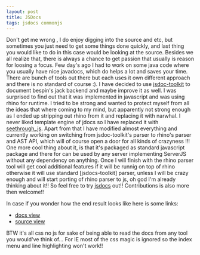 ```yaml
---
layout: post
title: JSDocs
tags: jsdocs commonjs
---
```


Don't get me wrong , I do enjoy digging into the source and etc, but sometimes
you just need to get some things done quickly, and last thing you would like 
to do in this case would be looking at the source. Besides we all realize 
that, there is always a chance to get passion that usually is reason for 
loosing a focus. Few day's ago I had to work on some java code where you 
usually have nice javadocs, which do helps a lot and saves your time. There 
are bunch of tools out there but each uses it own different approach and there
is no standard of course :). I have decided to use [jsdoc-toolkit] to document
bespin's jack backend and maybe improve it as well. I was surprised to find 
out that it was implemented in javascript and was using rhino for runtime. 
I tried to be strong and wanted to protect myself from all the ideas that 
where coming to my mind, but apparently not strong enough as I ended up 
stripping out rhino from it and replacing it with narwhal. I never liked 
template engine of jdocs so I have replaced it with [seethrough_js]. Apart 
from that I have modified almost everything and currently working on switching 
from jsdoc-toolkit's parser to rhino's parser and AST API, which will of 
course open a door for all kinds of crazyness !!! One more cool thing about 
it, is that it's packaged as standard javascript package and there for can be 
used by any server implementing ServerJS without any dependency on anything. 
Once I will finish with the rhino parser tool will get cool additional 
features if it will be runnig on top of rhino otherwise it will use standard 
[jsdocs-toolkit] parser, unless I will be crazy enough and will start porting 
of rhino parser to js, oh god I'm already thinking about it!! So feel free to 
try [jsdocs] out!! Contributions is also more then welcome!!

In case if you wonder how the end result looks like here is some links:

* [docs view](http://gozala.github.com/bespinserv/docs/bespinserv+lib+bespinserv+model.js@User.html)
* [source view](http://gozala.github.com/bespinserv/docs/bespinserv+lib+bespinserv+filestore.js.html#line-62)

BTW it's all css no js for sake of being able to read the docs from any tool 
you would've think of... For IE most of the css magic is ignored so the index 
menu and line highlighting won't work!!

[jsdoc-toolkit]:http://code.google.com/p/jsdoc-toolkit/ 'A documentation generator for JavaScript'
[seethrough_js]:http://wiki.github.com/bard/seethrough_js 'Simple XML/XHTML template engine for JavaScript based on E4X'
[jsdocs]:http://github.com/Gozala/jsdocs/tree/master 'CommonJS based javascript documentation generator'